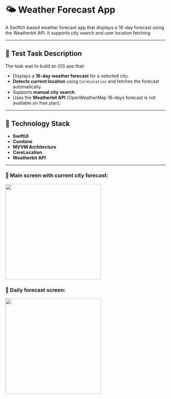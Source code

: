 # 🌤 Weather Forecast App

A SwiftUI-based weather forecast app that displays a 16-day forecast using the Weatherbit API. It supports city search and user location fetching

---

## 📝 Test Task Description

The task was to build an iOS app that:

- Displays a **16-day weather forecast** for a selected city.
- **Detects current location** using `CoreLocation` and fetches the forecast automatically.
- Supports **manual city search**.
- Uses the **Weatherbit API** (OpenWeatherMap 16-days forecast is not available on free plan).

---

## 🧰 Technology Stack

- **SwiftUI**
- **Combine**
- **MVVM Architecture**
- **CoreLocation**
- **Weatherbit API**

---

### 🔹 Main screen with current city forecast:
<img src="Assets/Screenshot-dark.png" width="300" />

### 🔹 Daily forecast screen:
<img src="Assets/Screenshot-light.png" width="300" />

